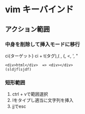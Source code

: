# vim キーバインド


## アクション範囲


### 中身を削除して挿入モードに移行

ci{ターゲット}
ci + t(タグ),( , {, <, ', "

```vim
<div>html</div>  => <div></div>
(sldjflsjdf)
```


### 短形範囲
1. ctrl + vで範囲選択
2. Iをタイプし適当に文字列を挿入
3. jjでesc


